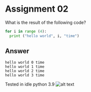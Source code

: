 # Assignment 02
What is the result of the following code? <br />
```python
for i in range (4):
  print ("hello world", i, "time")
```
## Answer
```
hello world 0 time
hello world 1 time
hello world 2 time
hello world 3 time
```
Tested in idle python 3.9
![alt text](https://github.com/realdhikaarya/fi3201-01-2021-2/assignments/02/10218010/proof.jpg?raw=true)
